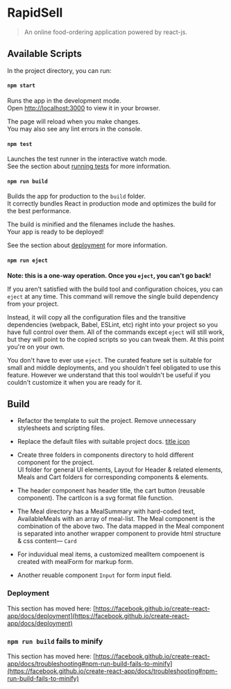 # RapidSell

> An online food-ordering application powered by react-js.

## Available Scripts

In the project directory, you can run:

#### `npm start`

Runs the app in the development mode.\
Open [http://localhost:3000](http://localhost:3000) to view it in your browser.

The page will reload when you make changes.\
You may also see any lint errors in the console.

#### `npm test`

Launches the test runner in the interactive watch mode.\
See the section about [running tests](https://facebook.github.io/create-react-app/docs/running-tests) for more information.

#### `npm run build`

Builds the app for production to the `build` folder.\
It correctly bundles React in production mode and optimizes the build for the best performance.

The build is minified and the filenames include the hashes.\
Your app is ready to be deployed!

See the section about [deployment](https://facebook.github.io/create-react-app/docs/deployment) for more information.

#### `npm run eject`

**Note: this is a one-way operation. Once you `eject`, you can't go back!**

If you aren't satisfied with the build tool and configuration choices, you can `eject` at any time. This command will remove the single build dependency from your project.

Instead, it will copy all the configuration files and the transitive dependencies (webpack, Babel, ESLint, etc) right into your project so you have full control over them. All of the commands except `eject` will still work, but they will point to the copied scripts so you can tweak them. At this point you're on your own.

You don't have to ever use `eject`. The curated feature set is suitable for small and middle deployments, and you shouldn't feel obligated to use this feature. However we understand that this tool wouldn't be useful if you couldn't customize it when you are ready for it.

## Build

- Refactor the template to suit the project. Remove unnecessary stylesheets and scripting files.
- Replace the default files with suitable project docs. [title icon](https://www.favicon.cc/?action=icon&file_id=951529)

- Create three folders in components directory to hold different component for the project.\
  UI folder for general UI elements, Layout for Header & related elements, Meals and Cart folders for corresponding components & elements.

- The header component has header title, the cart button (reusable component). The cartIcon is a svg format file function.

- The Meal directory has a MealSummary with hard-coded text, AvailableMeals with an array of meal-list. The Meal component is the combination of the above two. The data mapped in the Meal component is separated into another wrapper component to provide html structure & css content— `Card`

- For induvidual meal items, a customized mealItem compoenent is created with mealForm for markup form.
- Another reuable component `Input` for form input field.

### Deployment

This section has moved here: [https://facebook.github.io/create-react-app/docs/deployment](https://facebook.github.io/create-react-app/docs/deployment)

### `npm run build` fails to minify

This section has moved here: [https://facebook.github.io/create-react-app/docs/troubleshooting#npm-run-build-fails-to-minify](https://facebook.github.io/create-react-app/docs/troubleshooting#npm-run-build-fails-to-minify)
